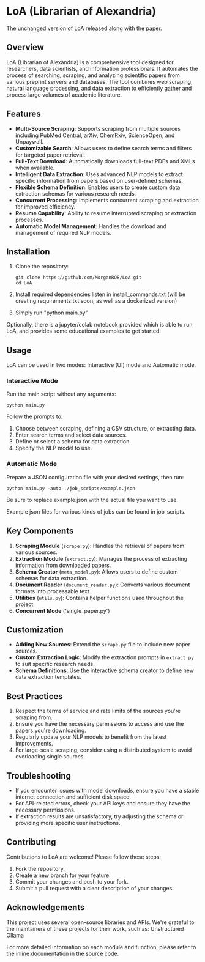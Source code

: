 # LoA (Librarian of Alexandria)

The unchanged version of LoA released along with the paper.

## Overview

LoA (Librarian of Alexandria) is a comprehensive tool designed for researchers, data scientists, and information professionals. It automates the process of searching, scraping, and analyzing scientific papers from various preprint servers and databases. The tool combines web scraping, natural language processing, and data extraction to efficiently gather and process large volumes of academic literature.

## Features

- **Multi-Source Scraping**: Supports scraping from multiple sources including PubMed Central, arXiv, ChemRxiv, ScienceOpen, and Unpaywall.
- **Customizable Search**: Allows users to define search terms and filters for targeted paper retrieval.
- **Full-Text Download**: Automatically downloads full-text PDFs and XMLs when available.
- **Intelligent Data Extraction**: Uses advanced NLP models to extract specific information from papers based on user-defined schemas.
- **Flexible Schema Definition**: Enables users to create custom data extraction schemas for various research needs.
- **Concurrent Processing**: Implements concurrent scraping and extraction for improved efficiency.
- **Resume Capability**: Ability to resume interrupted scraping or extraction processes.
- **Automatic Model Management**: Handles the download and management of required NLP models.

## Installation

1. Clone the repository:
   ```
   git clone https://github.com/MorganRO8/LoA.git
   cd LoA
   ```

2. Install required dependencies listen in install_commands.txt (will be creating requirements.txt soon, as well as a dockerized version)

3. Simply run "python main.py"

Optionally, there is a jupyter/colab notebook provided which is able to run LoA, and provides some educational examples to get started.

## Usage

LoA can be used in two modes: Interactive (UI) mode and Automatic mode. 

### Interactive Mode

Run the main script without any arguments:

```
python main.py
```

Follow the prompts to:
1. Choose between scraping, defining a CSV structure, or extracting data.
2. Enter search terms and select data sources.
3. Define or select a schema for data extraction.
4. Specify the NLP model to use.

### Automatic Mode

Prepare a JSON configuration file with your desired settings, then run:

```
python main.py -auto ./job_scripts/example.json
```

Be sure to replace example.json with the actual file you want to use.

Example json files for various kinds of jobs can be found in job_scripts.

## Key Components

1. **Scraping Module** (`scrape.py`): Handles the retrieval of papers from various sources.
2. **Extraction Module** (`extract.py`): Manages the process of extracting information from downloaded papers.
3. **Schema Creator** (`meta_model.py`): Allows users to define custom schemas for data extraction.
4. **Document Reader** (`document_reader.py`): Converts various document formats into processable text.
5. **Utilities** (`utils.py`): Contains helper functions used throughout the project.
6. **Concurrent Mode** ('single_paper.py')

## Customization

- **Adding New Sources**: Extend the `scrape.py` file to include new paper sources.
- **Custom Extraction Logic**: Modify the extraction prompts in `extract.py` to suit specific research needs.
- **Schema Definitions**: Use the interactive schema creator to define new data extraction templates.

## Best Practices

1. Respect the terms of service and rate limits of the sources you're scraping from.
2. Ensure you have the necessary permissions to access and use the papers you're downloading.
3. Regularly update your NLP models to benefit from the latest improvements.
4. For large-scale scraping, consider using a distributed system to avoid overloading single sources.

## Troubleshooting

- If you encounter issues with model downloads, ensure you have a stable internet connection and sufficient disk space.
- For API-related errors, check your API keys and ensure they have the necessary permissions.
- If extraction results are unsatisfactory, try adjusting the schema or providing more specific user instructions.

## Contributing

Contributions to LoA are welcome! Please follow these steps:

1. Fork the repository.
2. Create a new branch for your feature.
3. Commit your changes and push to your fork.
4. Submit a pull request with a clear description of your changes.

## Acknowledgements

This project uses several open-source libraries and APIs. We're grateful to the maintainers of these projects for their work, such as:
Unstructured
Ollama

For more detailed information on each module and function, please refer to the inline documentation in the source code.



